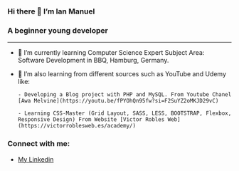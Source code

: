 ### Hi there 👋 I’m Ian Manuel
### A beginner young developer
***
- 🌱 I’m currently learning Computer Science Expert Subject Area: Software Development in BBQ, Hamburg, Germany.
  
- 🌱 I’m also learning from different sources such as YouTube and Udemy like:
  
      - Developing a Blog project with PHP and MySQL. From Youtube Chanel [Awa Melvine](https://youtu.be/fPYOhQn95fw?si=F2SuYZ2oMKJD29vC)
  
      - Learning CSS-Master (Grid Layout, SASS, LESS, BOOTSTRAP, Flexbox, Responsive Design) From Website [Victor Robles Web](https://victorroblesweb.es/academy/)


### Connect with me:
- [My Linkedin](http://www.linkedin.com/in/ian-paniagua)


<!--
**IanPaniagua/IanPaniagua** is a ✨ _special_ ✨ repository because its `README.md` (this file) appears on your GitHub profile.

Here are some ideas to get you started:

- 🔭 I’m currently working on ...
- 🌱 I’m currently learning ...
- 👯 I’m looking to collaborate on ...
- 🤔 I’m looking for help with ...
- 💬 Ask me about ...
- 📫 How to reach me: ...
- 😄 Pronouns: ...
- ⚡ Fun fact: ...
-->
